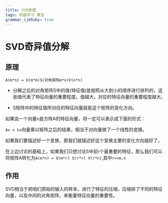 ```yaml
---
title: SVD原理
tags: 机器学习 算法
grammar_cjkRuby: true
---
```



# SVD奇异值分解

## 原理

`A(m*n) = U(m*m)S(对角矩阵m*n)V(n*n)`

* 分解之后的对角矩阵S中的值(特征值)是按照从大到小的顺序进行排列的，这些值代表了特征向量的重要程度。值越大，对应的特征向量的重要程度越大。

* S矩阵中的特征值所对应的特征向量就是这个矩阵的变化方向。

如果说一个向量v是方阵A的特征向量，将一定可以表示成下面的形式：

`Av = λv`向量乘以矩阵之后的结果，相当于对向量做了一个线性的变换。

如果我们要描述好一个变换，那我们就描述好这个变换主要的变化方向就好了。

在上边讨论的基础上，如果我们只想讨论S中前r个最重要的特征，那么我们可以将矩阵A转化为`A(m*n) = U(m*r) S(r*r) V(r*n)`,其中`r<<m,n`

## 作用

SVD相当于把咱们原始的输入的样本，进行了特征的压缩，压缩除了不同的特征向量，以及中间的对角矩阵，来衡量特征向量的重要性。

